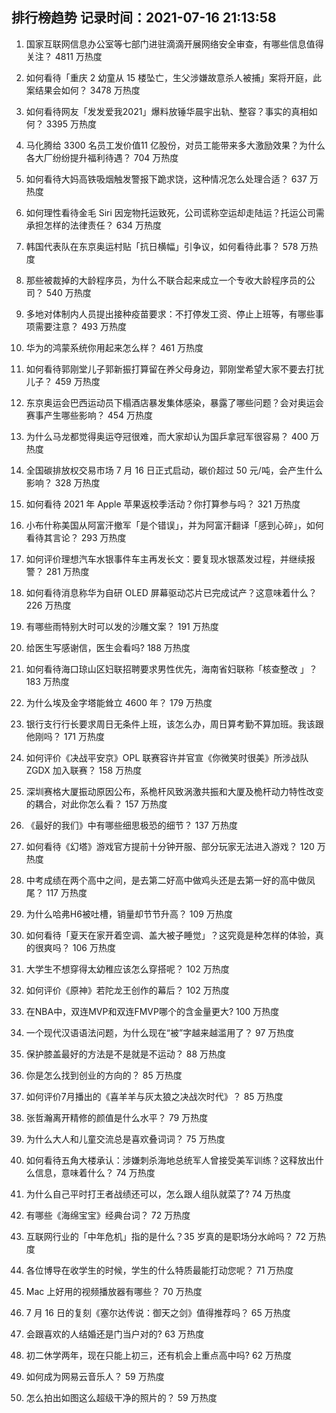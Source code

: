 
## 排行榜趋势 记录时间：2021-07-16 21:13:58
  
  1. 国家互联网信息办公室等七部门进驻滴滴开展网络安全审查，有哪些信息值得关注？ 4811 万热度
    
  2. 如何看待「重庆 2 幼童从 15 楼坠亡，生父涉嫌故意杀人被捕」案将开庭，此案结果会如何？ 3478 万热度
    
  3. 如何看待网友「发发爱我2021」爆料放锤华晨宇出轨、整容？事实的真相如何？ 3395 万热度
    
  4. 马化腾给 3300 名员工发价值11 亿股份，对员工能带来多大激励效果？为什么各大厂纷纷提升福利待遇？ 704 万热度
    
  5. 如何看待大妈高铁吸烟触发警报下跪求饶，这种情况怎么处理合适？ 637 万热度
    
  6. 如何理性看待金毛 Siri 因宠物托运致死，公司谎称空运却走陆运？托运公司需承担怎样的法律责任？ 634 万热度
    
  7. 韩国代表队在东京奥运村贴「抗日横幅」引争议，如何看待此事？ 578 万热度
    
  8. 那些被裁掉的大龄程序员，为什么不联合起来成立一个专收大龄程序员的公司？ 540 万热度
    
  9. 多地对体制内人员提出接种疫苗要求：不打停发工资、停止上班等，有哪些事项需要注意？ 493 万热度
    
  10. 华为的鸿蒙系统你用起来怎么样？ 461 万热度
    
  11. 如何看待郭刚堂儿子郭新振打算留在养父母身边，郭刚堂希望大家不要去打扰儿子？ 459 万热度
    
  12. 东京奥运会巴西运动员下榻酒店暴发集体感染，暴露了哪些问题？会对奥运会赛事产生哪些影响？ 454 万热度
    
  13. 为什么马龙都觉得奥运夺冠很难，而大家却认为国乒拿冠军很容易？ 400 万热度
    
  14. 全国碳排放权交易市场 7 月 16 日正式启动，碳价超过 50 元/吨，会产生什么影响？ 328 万热度
    
  15. 如何看待 2021 年 Apple 苹果返校季活动？你打算参与吗？ 321 万热度
    
  16. 小布什称美国从阿富汗撤军「是个错误」，并为阿富汗翻译「感到心碎」，如何看待其言论？ 293 万热度
    
  17. 如何评价理想汽车水银事件车主再发长文：要复现水银蒸发过程，并继续报警？ 281 万热度
    
  18. 如何看待消息称华为自研 OLED 屏幕驱动芯片已完成试产？这意味着什么？ 226 万热度
    
  19. 有哪些雨特别大时可以发的沙雕文案？ 191 万热度
    
  20. 给医生写感谢信，医生会看吗? 188 万热度
    
  21. 如何看待海口琼山区妇联招聘要求男性优先，海南省妇联称「核查整改 」？ 183 万热度
    
  22. 为什么埃及金字塔能耸立 4600 年？ 179 万热度
    
  23. 银行支行行长要求周日无条件上班，该怎么办，周日算考勤不算加班。我该跟他刚吗？ 171 万热度
    
  24. 如何评价《决战平安京》OPL 联赛容许并官宣《你微笑时很美》所涉战队 ZGDX 加入联赛？ 158 万热度
    
  25. 深圳赛格大厦振动原因公布，系桅杆风致涡激共振和大厦及桅杆动力特性改变的耦合，对此你怎么看？ 157 万热度
    
  26. 《最好的我们》中有哪些细思极恐的细节？ 137 万热度
    
  27. 如何看待《幻塔》游戏官方提前十分钟开服、部分玩家无法进入游戏？ 120 万热度
    
  28. 中考成绩在两个高中之间，是去第二好高中做鸡头还是去第一好的高中做凤尾？ 117 万热度
    
  29. 为什么哈弗H6被吐槽，销量却节节升高？ 109 万热度
    
  30. 如何看待「夏天在家开着空调、盖大被子睡觉」？这究竟是种怎样的体验，真的很爽吗？ 106 万热度
    
  31. 大学生不想穿得太幼稚应该怎么穿搭呢？ 102 万热度
    
  32. 如何评价《原神》若陀龙王创作的幕后？ 102 万热度
    
  33. 在NBA中，双连MVP和双连FMVP哪个的含金量更大? 100 万热度
    
  34. 一个现代汉语语法问题，为什么现在“被”字越来越滥用了？ 97 万热度
    
  35. 保护膝盖最好的方法是不是就是不运动？ 88 万热度
    
  36. 你是怎么找到创业的方向的？ 85 万热度
    
  37. 如何评价7月播出的《喜羊羊与灰太狼之决战次时代》？ 85 万热度
    
  38. 张哲瀚离开精修的颜值是什么水平？ 79 万热度
    
  39. 为什么大人和儿童交流总是喜欢叠词词？ 75 万热度
    
  40. 如何看待五角大楼承认：涉嫌刺杀海地总统军人曾接受美军训练？这释放出什么信息，意味着什么？ 74 万热度
    
  41. 为什么自己平时打王者战绩还可以，怎么跟人组队就菜了? 74 万热度
    
  42. 有哪些《海绵宝宝》经典台词？ 72 万热度
    
  43. 互联网行业的「中年危机」指的是什么？35 岁真的是职场分水岭吗？ 72 万热度
    
  44. 各位博导在收学生的时候，学生的什么特质最能打动您呢？ 71 万热度
    
  45. Mac 上好用的视频播放器有哪些？ 70 万热度
    
  46. 7 月 16 日的复刻《塞尔达传说：御天之剑》值得推荐吗？ 65 万热度
    
  47. 会跟喜欢的人结婚还是门当户对的? 63 万热度
    
  48. 初二休学两年，现在只能上初三，还有机会上重点高中吗? 62 万热度
    
  49. 如何成为网易云音乐人？ 59 万热度
    
  50. 怎么拍出如图这么超级干净的照片的？ 59 万热度
    
